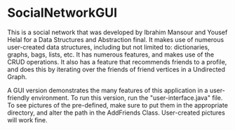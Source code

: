# SocialNetworkGUI
This is a social network that was developed by Ibrahim Mansour and Yousef Helal for a Data Structures and Abstraction final. It makes use of numerous user-created data structures, including but not limited to: dictionaries, graphs, bags, lists, etc. It has numerous features, and makes use of the CRUD operations. It also has a feature that recommends friends to a profile, and does this by iterating over the friends of friend vertices in a Undirected Graph.

A GUI version demonstrates the many features of this application in a user-friendly environment. To run this version, run the "user-interface.java" file. To see pictures of the pre-defined, make sure to put them in the appropriate directory, and alter the path in the AddFriends Class. User-created pictures will work fine.

